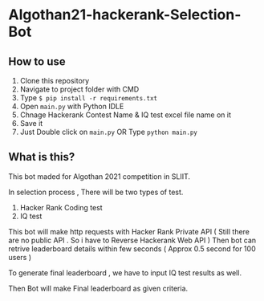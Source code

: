 # Algothan21-hackerank-Selection-Bot


How to use
-------------

1.  Clone this repository
2.  Navigate to project folder with CMD
3.  Type   ```$ pip install -r requirements.txt```
4.  Open ```main.py``` with Python IDLE
5.  Chnage Hackerank Contest Name & IQ test excel file name on it
6.  Save it
7.   Just Double click on ```main.py``` OR Type ```python main.py ```


What is this?
-------------

This bot maded for Algothan 2021 competition in SLIIT. 

In selection process , There will be two types of test.

1. Hacker Rank Coding test
2. IQ test

This bot will make http requests with Hacker Rank Private API 
( Still there are no public API . So i have to Reverse Hackerank Web API )
Then bot can retrive leaderboard details within few seconds ( Approx 0.5 second for 100 users )

To generate final leaderboard , we have to input IQ test results as well.

Then Bot will make Final leaderboard as given criteria.

